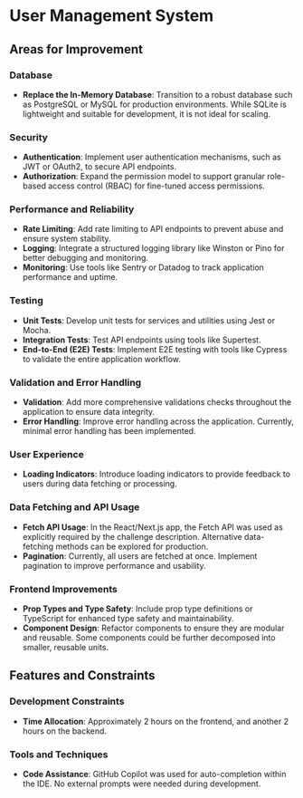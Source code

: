 # User Management System

## Areas for Improvement

### Database
- **Replace the In-Memory Database**: Transition to a robust database such as PostgreSQL or MySQL for production environments. While SQLite is lightweight and suitable for development, it is not ideal for scaling.

### Security
- **Authentication**: Implement user authentication mechanisms, such as JWT or OAuth2, to secure API endpoints.
- **Authorization**: Expand the permission model to support granular role-based access control (RBAC) for fine-tuned access permissions.

### Performance and Reliability
- **Rate Limiting**: Add rate limiting to API endpoints to prevent abuse and ensure system stability.
- **Logging**: Integrate a structured logging library like Winston or Pino for better debugging and monitoring.
- **Monitoring**: Use tools like Sentry or Datadog to track application performance and uptime.

### Testing
- **Unit Tests**: Develop unit tests for services and utilities using Jest or Mocha.
- **Integration Tests**: Test API endpoints using tools like Supertest.
- **End-to-End (E2E) Tests**: Implement E2E testing with tools like Cypress to validate the entire application workflow.

### Validation and Error Handling
- **Validation**: Add more comprehensive validations checks throughout the application to ensure data integrity.
- **Error Handling**: Improve error handling across the application. Currently, minimal error handling has been implemented.

### User Experience
- **Loading Indicators**: Introduce loading indicators to provide feedback to users during data fetching or processing.

### Data Fetching and API Usage
- **Fetch API Usage**: In the React/Next.js app, the Fetch API was used as explicitly required by the challenge description. Alternative data-fetching methods can be explored for production.
- **Pagination**: Currently, all users are fetched at once. Implement pagination to improve performance and usability.

### Frontend Improvements
- **Prop Types and Type Safety**: Include prop type definitions or TypeScript for enhanced type safety and maintainability.
- **Component Design**: Refactor components to ensure they are modular and reusable. Some components could be further decomposed into smaller, reusable units.

## Features and Constraints

### Development Constraints
- **Time Allocation**: Approximately 2 hours on the frontend, and another 2 hours on the backend.

### Tools and Techniques
- **Code Assistance**: GitHub Copilot was used for auto-completion within the IDE. No external prompts were needed during development.
